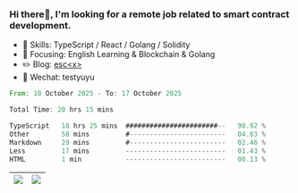### Hi there👋, I'm looking for a remote job related to smart contract development.


- 🔨 Skills: TypeScript / React / Golang / Solidity
- 🎯 Focusing: English Learning & Blockchain & Golang
- ✏️ Blog: [esc\<x\>](https://escx.github.io)
- 💬 Wechat: testyuyu


<!--START_SECTION:waka-->

```rust
From: 10 October 2025 - To: 17 October 2025

Total Time: 20 hrs 15 mins

TypeScript   18 hrs 25 mins  #######################--   90.92 %
Other        58 mins         #------------------------   04.83 %
Markdown     29 mins         #------------------------   02.46 %
Less         17 mins         -------------------------   01.43 %
HTML         1 min           -------------------------   00.13 %
```

<!--END_SECTION:waka-->


| <img align="center" src="https://github-readme-stats.vercel.app/api/?username=escX&show_icons=true&theme=buefy&hide_border=true&card_width=500" /> | <img align="center" src="https://github-readme-stats.vercel.app/api/top-langs/?username=escX&layout=compact&theme=buefy&hide_border=true&card_width=500" /> |
| ------------- | ------------- |
